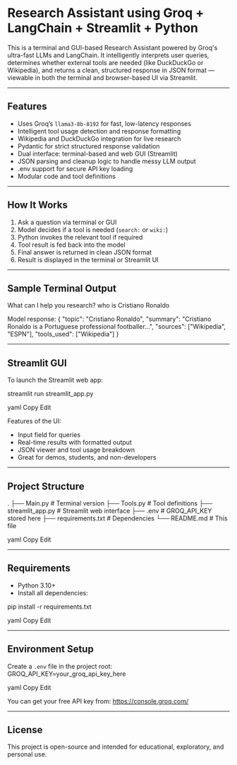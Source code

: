 # Research Assistant using Groq + LangChain + Streamlit + Python

This is a terminal and GUI-based Research Assistant powered by Groq's ultra-fast LLMs and LangChain. It intelligently interprets user queries, determines whether external tools are needed (like DuckDuckGo or Wikipedia), and returns a clean, structured response in JSON format — viewable in both the terminal and browser-based UI via Streamlit.

---

## Features

- Uses Groq’s `llama3-8b-8192` for fast, low-latency responses
- Intelligent tool usage detection and response formatting
- Wikipedia and DuckDuckGo integration for live research
- Pydantic for strict structured response validation
- Dual interface: terminal-based and web GUI (Streamlit)
- JSON parsing and cleanup logic to handle messy LLM output
- .env support for secure API key loading
- Modular code and tool definitions

---

## How It Works

1. Ask a question via terminal or GUI
2. Model decides if a tool is needed (`search:` or `wiki:`)
3. Python invokes the relevant tool if required
4. Tool result is fed back into the model
5. Final answer is returned in clean JSON format
6. Result is displayed in the terminal or Streamlit UI

---

## Sample Terminal Output
What can I help you research? who is Cristiano Ronaldo

Model response:
{
"topic": "Cristiano Ronaldo",
"summary": "Cristiano Ronaldo is a Portuguese professional footballer...",
"sources": ["Wikipedia", "ESPN"],
"tools_used": ["Wikipedia"]
}

---

## Streamlit GUI

To launch the Streamlit web app:

streamlit run streamlit_app.py

yaml
Copy
Edit

Features of the UI:
- Input field for queries
- Real-time results with formatted output
- JSON viewer and tool usage breakdown
- Great for demos, students, and non-developers

---

## Project Structure

.
├── Main.py # Terminal version
├── Tools.py # Tool definitions
├── streamlit_app.py # Streamlit web interface
├── .env # GROQ_API_KEY stored here
├── requirements.txt # Dependencies
└── README.md # This file

yaml
Copy
Edit

---

## Requirements

- Python 3.10+
- Install all dependencies:

pip install -r requirements.txt

yaml
Copy
Edit

---

## Environment Setup

Create a `.env` file in the project root:
GROQ_API_KEY=your_groq_api_key_here

yaml
Copy
Edit

You can get your free API key from: https://console.groq.com/

---

## License

This project is open-source and intended for educational, exploratory, and personal use.
